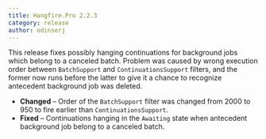 ```yaml
---
title: Hangfire.Pro 2.2.3
category: release
author: odinserj
---
```


This release fixes possibly hanging continuations for background jobs which belong to a canceled batch. Problem was caused by wrong execution order between `BatchSupport` and `ContinuationsSupport` filters, and the former now runs before the latter to give it a chance to recognize antecedent background job was deleted.

* **Changed** – Order of the `BatchSupport` filter was changed from 2000 to 950 to fire earlier than `ContinuationsSupport`.
* **Fixed** – Continuations hanging in the `Awaiting` state when antecedent background job belong to a canceled batch.
